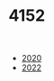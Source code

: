 # 4152 

<br>

- [2020](https://www.chiefdelphi.com/uploads/short-url/dvVXPlqivFHx41YmNC7DVXBlZu5.pdf)
- [2022](https://drive.google.com/file/d/1My09LesnwFUxZsWEXwzraAZDiqfSggUG/view?usp=sharing)